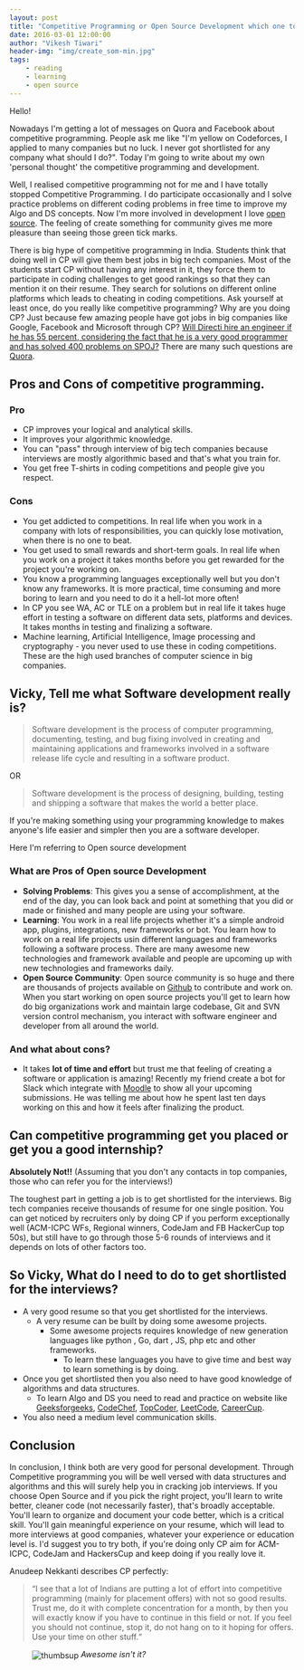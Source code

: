```yaml
---
layout: post
title: "Competitive Programming or Open Source Development which one to choose?"
date: 2016-03-01 12:00:00
author: "Vikesh Tiwari"
header-img: "img/create_som-min.jpg"
tags:
    - reading
    - learning
    - open source
---
```


Hello!

Nowadays I'm getting a lot of messages on Quora and Facebook about competitive programming. People ask me like "I'm yellow on Codeforces, I applied to many companies but no luck. I never got shortlisted for any company what should I do?". Today I'm going to write about my own 'personal thought' the competitive programming and development. 

Well, I realised competitive programming not for me and I have totally stopped Competitive Programming. I do participate occasionally and I solve practice problems on different coding problems in free time to improve my Algo and DS concepts. Now I'm more involved in development I love <a href="https://github.com/vicky002" target="_blank">open source</a>. The feeling of create something for community gives me more pleasure than seeing those green tick marks. 

There is big hype of competitive programming in India. Students think that doing well in CP will give them best jobs in big tech companies. Most of the students start CP without having any interest in it, they force them to participate in coding challenges to get good rankings so that they can mention it on their resume. They search for solutions on different online platforms which leads to cheating in coding competitions. Ask yourself at least once, do you really like competitive programming? Why are you doing CP? Just because few amazing people have got jobs in big companies like Google, Facebook and Microsoft through CP?
<a href="https://www.quora.com/Will-Directi-hire-an-engineer-if-he-has-55-percent-considering-the-fact-that-he-is-a-very-good-programmer-and-has-solved-400-problems-on-SPOJ" target="_blank">Will Directi hire an engineer if he has 55 percent, considering the fact that he is a very good programmer and has solved 400 problems on SPOJ?</a>  There are many such questions are <a href="https://www.quora.com/pinned/Competitive-Programming" target="_blank">Quora</a>. 



## Pros and Cons of competitive programming. 

### Pro

- CP improves your logical and analytical skills.
- It improves your algorithmic knowledge.
- You can "pass" through interview of big tech companies because interviews are mostly algorithmic based and that's what you train for.
- You get free T-shirts in coding competitions and people give you respect. 

### Cons

- You get addicted to competitions. In real life when you work in a company with lots of responsibilities, you can quickly lose motivation, when there is no one to beat.
- You get used to small rewards and short-term goals. In real life when you work on a project it takes months before you get rewarded for the project you're working on. 
- You know a programming languages exceptionally well but you don't know any frameworks. It is more practical, time consuming and more boring to learn and you need to do it a hell-lot more often!
- In CP you see WA, AC or TLE on a problem but in real life it takes huge effort in testing a software on different data sets, platforms and devices. It takes months in testing and finalizing a software.
- Machine learning, Artificial Intelligence, Image processing and cryptography - you never used to use these in coding competitions. These are the high used branches of computer science in big companies. 




## Vicky, Tell me what Software development really is?

> Software development is the process of computer programming, documenting, testing, and bug fixing involved in creating and maintaining applications and frameworks involved in a software release life cycle and resulting in a software product. 

OR

> Software development is the process of designing, building, testing and shipping a software that makes the world a better place. 

If you're making something using your programming knowledge to makes anyone's life easier and simpler then you are a software developer.  

Here I'm referring to Open source development 

### What are Pros of Open source Development

- **Solving Problems**: This gives you a sense of accomplishment, at the end of the day, you can look back and point at something that you did or made or finished and many people are using your software. 
- **Learning**: You work in a real life projects whether it's a simple android app, plugins, integrations, new frameworks or bot. You learn how to work on a real life projects usin different languages and frameworks following a software process. There are many awesome new technologies and framework available and people are upcoming up with new technologies and frameworks daily.
- **Open Source Community**: Open source community is so huge and there are thousands of projects available on <a href="https://github.com" target="_blank">Github</a> to contribute and work on. When you start working on open source projects you'll get to learn how do big organizations work and maintain large codebase, Git and SVN version control mechanism, you interact with software engineer and developer from all around the world. 

### And what about cons?

- It takes **lot of time and effort** but trust me that feeling of creating a software or application is amazing! Recently my friend create a bot for Slack which integrate with <a href="https://moodle.org" target="_blank">Moodle</a> to show all your upcoming submissions. He was telling me about how he spent last ten days working on this and how it feels after finalizing the product. 

## Can competitive programming get you placed or get you a good internship?

**Absolutely Not!!** (Assuming that you don't any contacts in top companies, those who can refer you for the interviews!)

The toughest part in getting a job is to get shortlisted for the interviews. Big tech companies receive thousands of resume for one single position. You can get noticed by recruiters only by doing CP if you perform exceptionally well (ACM-ICPC WFs, Regional winners, CodeJam and FB HackerCup top 50s), but still have to go through those 5-6 rounds of interviews and it depends on lots of other factors too. 


## So Vicky, What do I need to do to get shortlisted for the interviews?

- A very good resume so that you get shortlisted for the interviews.  
	- A very resume can be built by doing some awesome projects.  
		- Some awesome projects requires knowledge of new generation languages like python , Go, dart , JS, php etc and other frameworks. 
			- To learn these languages you have to give time and best way to learn something is by doing. 
 - Once you get shortlisted then you also need to have good knowledge of algorithms and data structures.  
 	- To learn Algo and DS you need to read and practice on website like  <a href="http://www.geeksforgeeks.org" target="_blank">Geeksforgeeks</a>, <a href="https://codechef.com" target="_blank">CodeChef</a>, <a href="https://www.topcoder.com" target="_blank">TopCoder</a>, <a href="https://leetcode.com" target="_blank">LeetCode</a>, <a href="https://www.careercup.com" target="_blank">CareerCup</a>.  
 - You also need a medium level communication skills. 

## Conclusion

In conclusion, I think both are very good for personal development. Through Competitive programming you will be well versed with data structures and algorithms and this will surely help you in cracking job interviews. If you choose Open Source and if you pick the right project, you'll learn to write better, cleaner code (not necessarily faster), that's broadly acceptable. You'll learn to organize and document your code better, which is a critical skill. You'll gain meaningful experience on your resume, which will lead to more interviews at good companies, whatever your experience or education level is. I'd suggest you to try both, if you're doing only CP aim for ACM-ICPC, CodeJam and HackersCup and keep doing if you really love it.

Anudeep Nekkanti describes CP perfectly:
> “I see that a lot of Indians are putting a lot of effort into competitive programming (mainly for placement offers) with not so good results. Trust me, do it with complete concentration for a month, by then you will exactly know if you have to continue in this field or not. If you feel you should not continue, stop it, do not hang on to it hoping for offers. Use your time on other stuff.“


<figure>
	<img src="https://raw.githubusercontent.com/vicky002/vicky002.github.io/master/img/Thumbsup.gif" alt="thumbsup" align="center">
	<em>Awesome isn't it?</em>
</figure>